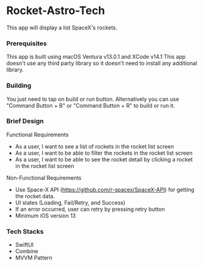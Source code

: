 # Rocket-Astro-Tech
This app will display a list SpaceX's rockets.


### Prerequisites
This app is built using macOS Ventura v13.0.1 and XCode v14.1
This app doesn't use any third party library so it doesn't need to install any additional library.

### Building
You just need to tap on build or run button. Alternatively you can use "Command Button + B" or "Command Button + R" to build or run it.

### Brief Design
Functional Requirements
- As a user, I want to see a list of rockets in the rocket list screen
- As a user, I want to be able to filter the rockets in the rocket list screen
- As a user, I want to be able to see the rocket detail by clicking a rocket in the rocket list screen

Non-Functional Requirements
- Use Space-X API (https://github.com/r-spacex/SpaceX-API) for getting the rocket data.
- UI states (Loading, Fail/Retry, and Success)
- If an error occurred, user can retry by pressing retry button
- Minimum iOS version 13

### Tech Stacks
- SwiftUI
- Combine
- MVVM Pattern




